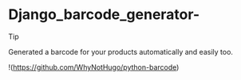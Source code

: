 # Django_barcode_generator-


> [!TIP]
> Generated a barcode for your products automatically and easily too.


!(https://github.com/WhyNotHugo/python-barcode)


